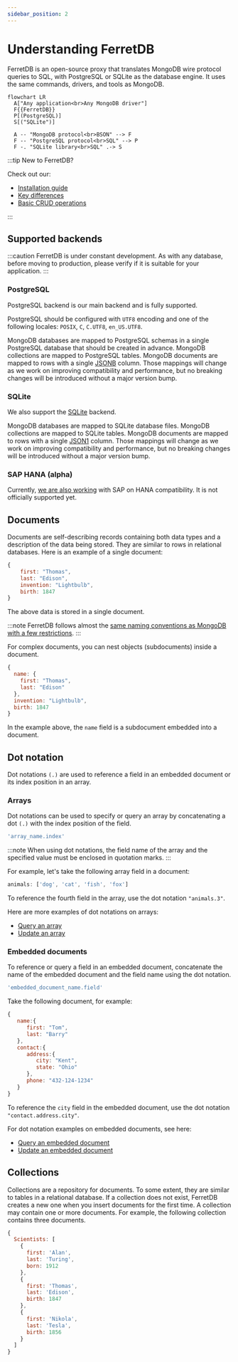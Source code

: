 ```yaml
---
sidebar_position: 2
---
```


# Understanding FerretDB

FerretDB is an open-source proxy that translates MongoDB wire protocol queries to SQL,
with PostgreSQL or SQLite as the database engine.
It uses the same commands, drivers, and tools as MongoDB.

```mermaid
flowchart LR
  A["Any application<br>Any MongoDB driver"]
  F{{FerretDB}}
  P[(PostgreSQL)]
  S[("SQLite")]

  A -- "MongoDB protocol<br>BSON" --> F
  F -- "PostgreSQL protocol<br>SQL" --> P
  F -. "SQLite library<br>SQL" .-> S
```

:::tip
New to FerretDB?

Check out our:

- [Installation guide](quickstart-guide/docker.md)
- [Key differences](diff.md)
- [Basic CRUD operations](basic-operations/performing.md)

:::

## Supported backends

:::caution
FerretDB is under constant development.
As with any database, before moving to production, please verify if it is suitable for your application.
:::

### PostgreSQL

PostgreSQL backend is our main backend and is fully supported.

PostgreSQL should be configured with `UTF8` encoding and one of the following locales:
`POSIX`, `C`, `C.UTF8`, `en_US.UTF8`.

MongoDB databases are mapped to PostgreSQL schemas in a single PostgreSQL database that should be created in advance.
MongoDB collections are mapped to PostgreSQL tables.
MongoDB documents are mapped to rows with a single [JSONB](https://www.postgresql.org/docs/current/datatype-json.html) column.
Those mappings will change as we work on improving compatibility and performance,
but no breaking changes will be introduced without a major version bump.

### SQLite

We also support the [SQLite](https://www.sqlite.org/) backend.

MongoDB databases are mapped to SQLite database files.
MongoDB collections are mapped to SQLite tables.
MongoDB documents are mapped to rows with a single [JSON1](https://www.sqlite.org/json1.html) column.
Those mappings will change as we work on improving compatibility and performance,
but no breaking changes will be introduced without a major version bump.

### SAP HANA (alpha)

Currently, [we are also working](https://blogs.sap.com/2022/12/13/introduction-to-sap-hana-compatibility-layer-for-mongodb-wire-protocol/)
with SAP on HANA compatibility.
It is not officially supported yet.

## Documents

Documents are self-describing records containing both data types and a description of the data being stored.
They are similar to rows in relational databases.
Here is an example of a single document:

```js
{
    first: "Thomas",
    last: "Edison",
    invention: "Lightbulb",
    birth: 1847
}
```

The above data is stored in a single document.

:::note
FerretDB follows almost the [same naming conventions as MongoDB with a few restrictions](diff.md).
:::

For complex documents, you can nest objects (subdocuments) inside a document.

```js
{
  name: {
    first: "Thomas",
    last: "Edison"
  },
  invention: "Lightbulb",
  birth: 1847
}
```

In the example above, the `name` field is a subdocument embedded into a document.

## Dot notation

Dot notations `(.)` are used to reference a field in an embedded document or its index position in an array.

### Arrays

Dot notations can be used to specify or query an array by concatenating a dot `(.)` with the index position of the field.

```js
'array_name.index'
```

:::note
When using dot notations, the field name of the array and the specified value must be enclosed in quotation marks.
:::

For example, let's take the following array field in a document:

```js
animals: ['dog', 'cat', 'fish', 'fox']
```

To reference the fourth field in the array, use the dot notation `"animals.3"`.

Here are more examples of dot notations on arrays:

- [Query an array](basic-operations/read.md#retrieve-documents-containing-a-specific-value-in-an-array)
- [Update an array](basic-operations/update.md#update-an-array-element)

### Embedded documents

To reference or query a field in an embedded document, concatenate the name of the embedded document and the field name using the dot notation.

```js
'embedded_document_name.field'
```

Take the following document, for example:

```js
{
   name:{
      first: "Tom",
      last: "Barry"
   },
   contact:{
      address:{
         city: "Kent",
         state: "Ohio"
      },
      phone: "432-124-1234"
   }
}
```

To reference the `city` field in the embedded document, use the dot notation `"contact.address.city"`.

For dot notation examples on embedded documents, see here:

- [Query an embedded document](basic-operations/read.md#query-on-an-embedded-or-nested-document)
- [Update an embedded document](basic-operations/update.md#update-an-embedded-document)

## Collections

Collections are a repository for documents.
To some extent, they are similar to tables in a relational database.
If a collection does not exist, FerretDB creates a new one when you insert documents for the first time.
A collection may contain one or more documents.
For example, the following collection contains three documents.

```js
{
  Scientists: [
    {
      first: 'Alan',
      last: 'Turing',
      born: 1912
    },
    {
      first: 'Thomas',
      last: 'Edison',
      birth: 1847
    },
    {
      first: 'Nikola',
      last: 'Tesla',
      birth: 1856
    }
  ]
}
```
